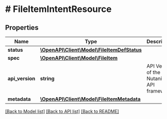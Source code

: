 # # FileItemIntentResource

## Properties

Name | Type | Description | Notes
------------ | ------------- | ------------- | -------------
**status** | [**\OpenAPI\Client\Model\FileItemDefStatus**](FileItemDefStatus.md) |  | [optional]
**spec** | [**\OpenAPI\Client\Model\FileItem**](FileItem.md) |  | [optional]
**api_version** | **string** | API Version of the Nutanix v3 API framework. | [optional] [default to '3.1.0']
**metadata** | [**\OpenAPI\Client\Model\FileItemMetadata**](FileItemMetadata.md) |  |

[[Back to Model list]](../../README.md#models) [[Back to API list]](../../README.md#endpoints) [[Back to README]](../../README.md)
